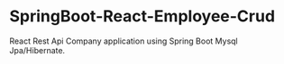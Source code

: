 # SpringBoot-React-Employee-Crud
 React Rest Api Company application using Spring Boot Mysql Jpa/Hibernate.
